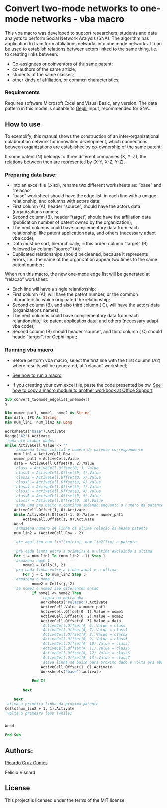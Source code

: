 # Convert two-mode networks to one-mode networks - vba macro

This vba macro was developed to support researchers, students and data analysts to perform Social Network Analysis (SNA). 
The algorithm has application to transform affiliations networks into one mode networks. 
It can be used to establish relations between actors linked to the same thing, i.e. to creating links between:
-	Co-assignees or coinventors of the same patent; 
-	co-authors of the same article; 
-	students of the same classes; 
-	other kinds of affiliation, or common characteristics;


### Requirements

Requires software Microsoft Excel and Visual Basic, any version.
The data pattern in this model is suitable to [Gephi](https://gephi.org/) input, recommended for SNA.

## How to use
To exemplify, this manual shows the construction of an inter-organizational colaboration network for innovation development, which connections between organizations are established by co-ownership of the same patent:

If some patent (N) belongs to three different companies (X, Y, Z), the relations between then are represented by (X-Y, X-Z, Y-Z).

### Preparing data base:
- Into an excel file (.xlsx), rename two different worksheets as: “base” and “relacao”
-	“base” worksheet should have the edge list, in each line with a unique relationship, and columns with actors data:
-	First column (A), header “source”, should have the actors data (organizations names; 
-	Second column (B), header “target”, should have the affiliation data (publication number of patent owned by the organization);
-	The next columns could have complementary data from each relationship, like patent application data, and others (necessary adapt vba code); 
-	Data must be sort, hierarchically, in this order: column “target” (B) followed by column “source” (A);
-	Duplicated relationships should be cleaned, because it represents errors, i.e.: the name of the organization appear two times to the same patent number;
   
 

When run this macro, the new one-mode edge list will be generated at “relacao” worksheet:
- Each line will have a single relantionship;
-	First column (A), will have the patent number, or the common characteristic which originated the relationship;
-	Second column (B), and also third column ( C), will have the actors data (organizations names); 
-	The next columns could have complementary data from each relantionship, like patent application data, and others (necessary adapt vba code);
-	Second column (B) should header “source”, and third column ( C) should heade "targer", for Gephi input;
 
### Running vba macro
-	Before perform vba macro, select the first line with the first column (A2) where results will be generated, at “relacao” worksheet;

-	[See how to run a macro](https://support.office.com/en-us/article/run-a-macro-5e855fd2-02d1-45f5-90a3-50e645fe3155);

- If you creating your own excel file, paste the code presented below. 
[See how to copy a macro module to another workbook at Office Support](https://support.office.com/en-us/article/copy-a-macro-module-to-another-workbook-13c0938b-8432-4259-9177-a71f7e626de0)

```vb
Sub convert_twomode_edgelist_onemode()
$

Dim numer_pat1, nome1, nome2 As String
Dim data, IPC As String
Dim num_lin1, num_lin2 As Long

Worksheets("base").Activate
Range("A2").Activate
'roda até acabar dados
While ActiveCell.Value <> ""
    'armazena linha inicial e numero da patente correspondente
    num_lin1 = ActiveCell.Row
    numer_pat1 = ActiveCell.Value
    data = ActiveCell.Offset(0, 2).Value
    'class = ActiveCell.Offset(0, 3).Value
    'class1 = ActiveCell.Offset(0, 4).Value
    'class2 = ActiveCell.Offset(0, 5).Value
    'class3 = ActiveCell.Offset(0, 6).Value
    'class4 = ActiveCell.Offset(0, 7).Value
    'class5 = ActiveCell.Offset(0, 8).Value
    'class6 = ActiveCell.Offset(0, 9).Value
    'class7 = ActiveCell.Offset(0, 10).Value
    'anda uma pra baixo e continua andando enquanto o numero da patente estiver repetindo
    ActiveCell.Offset(1, 0).Activate
    While ActiveCell.Offset(-1, 0).Value = numer_pat1
        ActiveCell.Offset(1, 0).Activate
    Wend
    'armazena numero de linha da ultima relação da mesma patente
    num_lin2 = (ActiveCell.Row - 2)
    
    'ate aqui tem num_lin1(inicio), num_lin2(fim) e patente
    
    'pra cada linha entre a primeira e a ultima excluindo a ultima
    For i = num_lin1 To (num_lin2 - 1) Step 1
    'armazena nome 1
        nome1 = Cells(i, 2)
    'pra cada linha entre a linha atual e a ultima
        For j = i To num_lin2 Step 1
    'armazena o nome 2
            nome2 = Cells(j, 2)
    'se nome1 e nome2 sao diferentes entao
            If nome1 <> nome2 Then
                'copia na outra aba
                Worksheets("relacao").Activate
                ActiveCell.Value = numer_pat1
                ActiveCell.Offset(0, 1).Value = nome1
                ActiveCell.Offset(0, 2).Value = nome2
                ActiveCell.Offset(0, 3).Value = data
                'ActiveCell.Offset(0, 6).Value = class
                'ActiveCell.Offset(0, 7).Value = class1
                'ActiveCell.Offset(0, 8).Value = class2
                'ActiveCell.Offset(0, 9).Value = class3
                'ActiveCell.Offset(0, 10).Value = class4
                'ActiveCell.Offset(0, 11).Value = class5
                'ActiveCell.Offset(0, 12).Value = class6
                'ActiveCell.Offset(0, 13).Value = class7
                'ativa linha de baixo para proximo dado e volta pra aba base
                ActiveCell.Offset(1, 0).Activate
                Worksheets("base").Activate
                
            End If
    
        Next

    Next
'ativa a primeira linha da proxima patente
Cells(num_lin2 + 1, 1).Activate
'volta o primeiro loop (while)


Wend

End Sub
```






## Authors:

[Ricardo Cruz Gomes](https://orcid.org/0000-0003-4414-4738)

Felício Visnard

## License

This project is licensed under the terms of the MIT license


